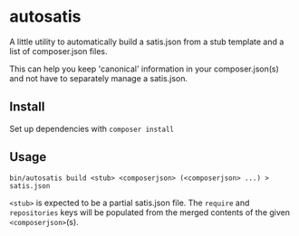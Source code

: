 # autosatis

A little utility to automatically build a satis.json from a stub template and a list of composer.json files.

This can help you keep 'canonical' information in your composer.json(s) and not have to separately manage a satis.json.

## Install

Set up dependencies with `composer install`

## Usage

`bin/autosatis build <stub> <composerjson> (<composerjson> ...) > satis.json`

`<stub>` is expected to be a partial satis.json file. The `require` and `repositories` keys will be populated from the merged contents of the given `<composerjson>`(s).
